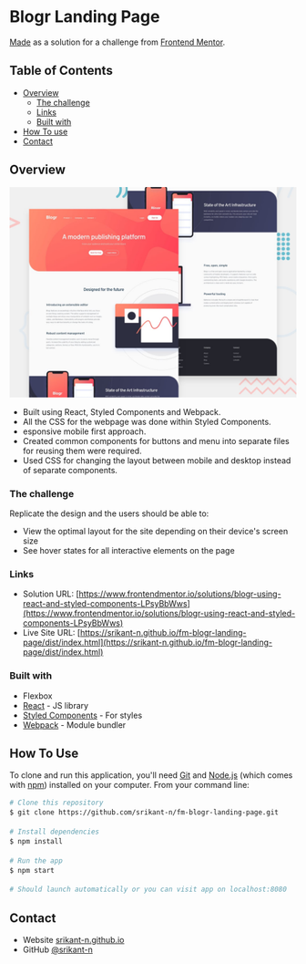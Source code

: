 # Blogr Landing Page

[Made](https://srikant-n.github.io/fm-blogr-landing-page/dist/index.html) as a solution for a challenge from [Frontend Mentor](https://www.frontendmentor.io/challenges/blogr-landing-page-EX2RLAApP). 

## Table of Contents
- [Overview](#overview)
  - [The challenge](#the-challenge)
  - [Links](#links)
  - [Built with](#built-with)
- [How To use](#how-to-use)
- [Contact](#contact)


## Overview

![Design preview for the Blogr landing page coding challenge](./design/desktop-preview.jpg)

- Built using React, Styled Components and Webpack.
- All the CSS for the webpage was done within Styled Components.
- esponsive mobile first approach.
- Created common components for buttons and menu into separate files for reusing them were required.
- Used CSS for changing the layout between mobile and desktop instead of separate components.

### The challenge

Replicate the design and the
users should be able to:

- View the optimal layout for the site depending on their device's screen size
- See hover states for all interactive elements on the page

### Links

- Solution URL: [https://www.frontendmentor.io/solutions/blogr-using-react-and-styled-components-LPsyBbWws](https://www.frontendmentor.io/solutions/blogr-using-react-and-styled-components-LPsyBbWws)
- Live Site URL: [https://srikant-n.github.io/fm-blogr-landing-page/dist/index.html](https://srikant-n.github.io/fm-blogr-landing-page/dist/index.html)

### Built with

- Flexbox
- [React](https://reactjs.org/) - JS library
- [Styled Components](https://styled-components.com/) - For styles
- [Webpack](https://webpack.js.org/) - Module bundler


## How To Use

To clone and run this application, you'll need [Git](https://git-scm.com) and [Node.js](https://nodejs.org/en/download/) (which comes with [npm](http://npmjs.com)) installed on your computer. From your command line:

```bash
# Clone this repository
$ git clone https://github.com/srikant-n/fm-blogr-landing-page.git

# Install dependencies
$ npm install

# Run the app
$ npm start

# Should launch automatically or you can visit app on localhost:8080
```

## Contact

- Website [srikant-n.github.io](https://srikant-n.github.io/)
- GitHub [@srikant-n](https://github.com/srikant-n)
